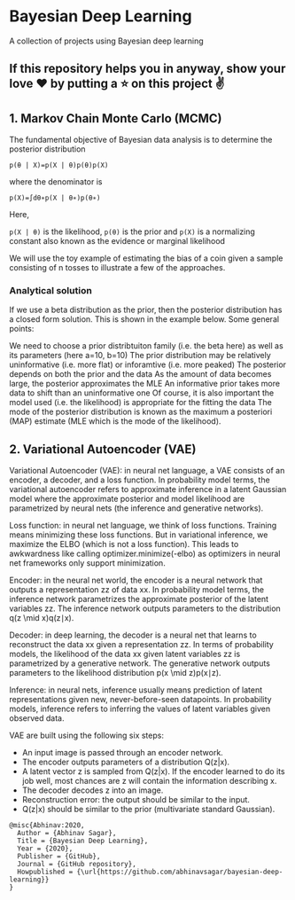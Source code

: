 # Bayesian Deep Learning
A collection of projects using Bayesian deep learning

## If this repository helps you in anyway, show your love :heart: by putting a :star: on this project :v:

## 1. Markov Chain Monte Carlo (MCMC)

The fundamental objective of Bayesian data analysis is to determine the posterior distribution

`p(θ | X)=p(X | θ)p(θ)p(X)` 

where the denominator is

`p(X)=∫dθ∗p(X | θ∗)p(θ∗)`

Here,

`p(X | θ)` is the likelihood, `p(θ)` is the prior and `p(X)` is a normalizing constant also known as the evidence or marginal likelihood

We will use the toy example of estimating the bias of a coin given a sample consisting of n tosses to illustrate a few of the approaches.

### Analytical solution 

If we use a beta distribution as the prior, then the posterior distribution has a closed form solution. This is shown in the example below. Some general points:

We need to choose a prior distribtuiton family (i.e. the beta here) as well as its parameters (here a=10, b=10) The prior distribution may be relatively uninformative (i.e. more flat) or inforamtive (i.e. more peaked) The posterior depends on both the prior and the data As the amount of data becomes large, the posterior approximates the MLE An informative prior takes more data to shift than an uninformative one Of course, it is also important the model used (i.e. the likelihood) is appropriate for the fitting the data The mode of the posterior distribution is known as the maximum a posteriori (MAP) estimate (MLE which is the mode of the likelihood).

## 2. Variational Autoencoder (VAE)

Variational Autoencoder (VAE): in neural net language, a VAE consists of an encoder, a decoder, and a loss function. In probability model terms, the variational autoencoder refers to approximate inference in a latent Gaussian model where the approximate posterior and model likelihood are parametrized by neural nets (the inference and generative networks).

Loss function: in neural net language, we think of loss functions. Training means minimizing these loss functions. But in variational inference, we maximize the ELBO (which is not a loss function). This leads to awkwardness like calling optimizer.minimize(-elbo) as optimizers in neural net frameworks only support minimization.

Encoder: in the neural net world, the encoder is a neural network that outputs a representation zz of data xx. In probability model terms, the inference network parametrizes the approximate posterior of the latent variables zz. The inference network outputs parameters to the distribution q(z \mid x)q(z∣x).

Decoder: in deep learning, the decoder is a neural net that learns to reconstruct the data xx given a representation zz. In terms of probability models, the likelihood of the data xx given latent variables zz is parametrized by a generative network. The generative network outputs parameters to the likelihood distribution p(x \mid z)p(x∣z).

Inference: in neural nets, inference usually means prediction of latent representations given new, never-before-seen datapoints. In probability models, inference refers to inferring the values of latent variables given observed data.

VAE are built using the following six steps:

- An input image is passed through an encoder network.
- The encoder outputs parameters of a distribution Q(z|x).
- A latent vector z is sampled from Q(z|x). If the encoder learned to do its job well, most chances are z will contain the information describing x.
- The decoder decodes z into an image.
- Reconstruction error: the output should be similar to the input.
- Q(z|x) should be similar to the prior (multivariate standard Gaussian).

```
@misc{Abhinav:2020,
  Author = {Abhinav Sagar},
  Title = {Bayesian Deep Learning},
  Year = {2020},
  Publisher = {GitHub},
  Journal = {GitHub repository},
  Howpublished = {\url{https://github.com/abhinavsagar/bayesian-deep-learning}}
}
```
